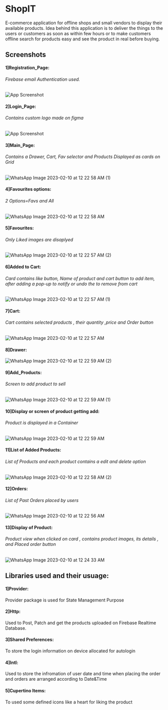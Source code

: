 
# ShopIT

E-commerce application for offline shops and small vendors to display their available products.
Idea behind this application is to deliver the things to the users or customers as soon as within few hours or to make customers offline search for products easy and see the product in real before buying.


## Screenshots

#### 1]Registration_Page:
###### Firebase email Authentication used.
![App Screenshot](https://user-images.githubusercontent.com/86294906/218170606-36a1aa81-3785-4ca9-834e-ad213768cb9e.jpg)


#### 2]Login_Page:
###### Contains custom logo made on figma
![App Screenshot](https://user-images.githubusercontent.com/86294906/218159097-a22052d9-ce67-4a63-a65d-a6d0c6b4c112.jpeg)


#### 3]Main_Page:
###### Contains a Drawer, Cart, Fav selector and Products Displayed as cards on Grid 
![WhatsApp Image 2023-02-10 at 12 22 58 AM (1)](https://user-images.githubusercontent.com/86294906/218159461-cd895b87-d5e7-4605-b643-10b25c695334.jpeg)


#### 4]Favourites options:
###### 2 Options=Favs and All
![WhatsApp Image 2023-02-10 at 12 22 58 AM](https://user-images.githubusercontent.com/86294906/218160328-f400df40-3202-48c1-ac18-c4859513f9e2.jpeg)


#### 5]Favourites:
###### Only Liked images are disaplyed
![WhatsApp Image 2023-02-10 at 12 22 57 AM (2)](https://user-images.githubusercontent.com/86294906/218160478-afb891c6-8663-4867-b678-0184b6967638.jpeg)



#### 6]Added to Cart:
###### Card contains like button, Name of product and cart button to add item, after adding a pop-up to notify or undo the to remove from cart
![WhatsApp Image 2023-02-10 at 12 22 57 AM (1)](https://user-images.githubusercontent.com/86294906/218160612-ca73ecc6-3d58-4d13-abff-dd481902719a.jpeg)



#### 7]Cart:
###### Cart contains selected products , their quantity ,price and Order button
![WhatsApp Image 2023-02-10 at 12 22 57 AM](https://user-images.githubusercontent.com/86294906/218160978-ef0413d5-ed8c-4cb1-ac5c-60f6858cce36.jpeg)


#### 8]Drawer:
![WhatsApp Image 2023-02-10 at 12 22 59 AM (2)](https://user-images.githubusercontent.com/86294906/218161178-e851d580-9cdf-4126-b728-4c8eadb71237.jpeg)


#### 9]Add_Products:
###### Screen to add product to sell
![WhatsApp Image 2023-02-10 at 12 22 59 AM (1)](https://user-images.githubusercontent.com/86294906/218161254-4eb4192d-1132-4844-baaa-9b94f3fa0379.jpeg)



#### 10]Display or screen of product getting add:
###### Product is displayed in a Container
![WhatsApp Image 2023-02-10 at 12 22 59 AM](https://user-images.githubusercontent.com/86294906/218161501-3bf0acf2-07ae-424c-ade3-6f2cab9c349a.jpeg)



#### 11]List of Added Products:
###### List of Products and each product contains a edit and delete option
![WhatsApp Image 2023-02-10 at 12 22 58 AM (2)](https://user-images.githubusercontent.com/86294906/218161654-47818338-50ed-4c42-bb6c-1c7723abf716.jpeg)



#### 12]Orders:
###### List of Past Orders placed by users
![WhatsApp Image 2023-02-10 at 12 22 56 AM](https://user-images.githubusercontent.com/86294906/218161867-d412373b-7836-40fb-8411-23b8f82c5b24.jpeg)



#### 13]Display of Product:
###### Product view when clicked on card , contains product images, its details , and Placed order button
![WhatsApp Image 2023-02-10 at 12 24 33 AM](https://user-images.githubusercontent.com/86294906/218162016-a9bda93b-3d62-4796-ba72-f946a08ae5d4.jpeg)



## Libraries used and their usuage:


#### 1]Provider:
Provider package is used for State Management Purpose

#### 2]Http:
Used to Post, Patch and get the products uploaded on Firebase Realtime Database.

#### 3]Shared Preferences:
To store the login information on device allocated for autologin

#### 4]Intl:
Used to store the infromation of user date and time when placing the order and orders are arranged according to Date&Time

#### 5]Cupertino Items:
To used some defined icons like a heart for liking the product

